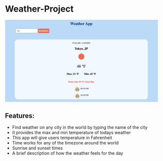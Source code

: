# Weather-Project

![](./screenshot.png)

## Features:

 - Find weather on any city in the world by typing the name of the city
 - It provides the max and min temperature of todays weather
 - This app will give users temperature in Fahrenheit
 - Time works for any of the timezone around the world
 - Sunrise and sunset times
 - A brief description of how the weather feels for the day
